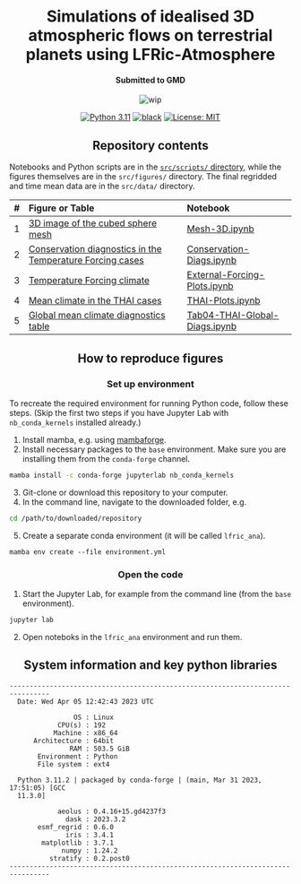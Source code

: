 <h1 align="center">
Simulations of idealised 3D atmospheric flows on terrestrial planets using LFRic-Atmosphere
</h1>
<h4 align="center">Submitted to GMD</h4>

<p align="center">
  <img src="https://img.shields.io/badge/wip-%20%F0%9F%9A%A7%20under%20review%20%F0%9F%9A%A7-yellow"
       alt="wip">
</p>

<p align="center">
<a href="https://www.python.org/downloads/">
<img src="https://img.shields.io/badge/python-3.11-blue.svg"
     alt="Python 3.11"></a>
<a href="https://github.com/psf/black">
<img src="https://img.shields.io/badge/code%20style-black-000000.svg"
     alt="black"></a>
<a href="LICENSE">
<img src="https://img.shields.io/badge/license-MIT-green.svg"
     alt="License: MIT"></a>


<h2 align="center">Repository contents</h2>

Notebooks and Python scripts are in the [`src/scripts/` directory](src/scripts/), while the figures themselves are in the `src/figures/` directory.
The final regridded and time mean data are in the `src/data/` directory.

|  #  | Figure or Table | Notebook |
|:---:|:----------------|:---------|
|  1  | [3D image of the cubed sphere mesh]() | [Mesh-3D.ipynb](https://nbviewer.jupyter.org/github/dennissergeev/lfric_exo_bench_code/blob/main/src/scripts/Mesh-3D.ipynb) |
|  2  | [Conservation diagnostics in the Temperature Forcing cases]() | [Conservation-Diags.ipynb](https://nbviewer.jupyter.org/github/dennissergeev/lfric_exo_bench_code/blob/main/src/scripts/Conservation-Diags.ipynb) |
|  3  | [Temperature Forcing climate]() | [External-Forcing-Plots.ipynb](https://nbviewer.jupyter.org/github/dennissergeev/lfric_exo_bench_code/blob/main/src/scripts/External-Forcing-Plots.ipynb) |
|  4  | [Mean climate in the THAI cases]() | [THAI-Plots.ipynb](https://nbviewer.jupyter.org/github/dennissergeev/lfric_exo_bench_code/blob/main/src/scripts/THAI-Plots.ipynb) |
|  5  | [Global mean climate diagnostics table]() | [Tab04-THAI-Global-Diags.ipynb](https://nbviewer.jupyter.org/github/dennissergeev/lfric_exo_bench_code/blob/main/src/scripts/Tab04-THAI-Global-Diags.ipynb) |

<h2 align="center">How to reproduce figures</h2>

<h3 align="center">Set up environment</h3>

To recreate the required environment for running Python code, follow these steps. (Skip the first two steps if you have Jupyter Lab with `nb_conda_kernels` installed already.)

1. Install mamba, e.g. using [mambaforge](https://github.com/conda-forge/miniforge#mambaforge).
2. Install necessary packages to the `base` environment. Make sure you are installing them from the `conda-forge` channel.
```bash
mamba install -c conda-forge jupyterlab nb_conda_kernels
```
3. Git-clone or download this repository to your computer.
4. In the command line, navigate to the downloaded folder, e.g.
```bash
cd /path/to/downloaded/repository
```
5. Create a separate conda environment (it will be called `lfric_ana`).
```
mamba env create --file environment.yml
```

<h3 align="center">Open the code</h3>

1. Start the Jupyter Lab, for example from the command line (from the `base` environment).
```bash
jupyter lab
```
2. Open noteboks in the `lfric_ana` environment and run them.


<h2 align="center">
System information and key python libraries
</h2>

```
--------------------------------------------------------------------------------
  Date: Wed Apr 05 12:42:43 2023 UTC

                OS : Linux
            CPU(s) : 192
           Machine : x86_64
      Architecture : 64bit
               RAM : 503.5 GiB
       Environment : Python
       File system : ext4

  Python 3.11.2 | packaged by conda-forge | (main, Mar 31 2023, 17:51:05) [GCC
  11.3.0]

            aeolus : 0.4.16+15.gd4237f3
              dask : 2023.3.2
       esmf_regrid : 0.6.0
              iris : 3.4.1
        matplotlib : 3.7.1
             numpy : 1.24.2
          stratify : 0.2.post0
--------------------------------------------------------------------------------
```
